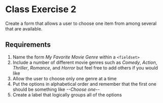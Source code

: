 # Class Exercise 2
Create a form that allows a user to choose one item from among several that are available.

## Requirements
1. Name the form _My Favorite Movie Genre_ within a `<fieldset>`
2. Include a number of different movie genres such as _Comedy_, _Action_, _Thriller_, _Romance_, and _Horror_ but feel free to add others if you would like
3. Allow the user to choose only one genre at a time
4. Put the options in alphabetical order and remember that the first one should be something like _--Choose one--_
5. Create a label that logically groups all of the options
